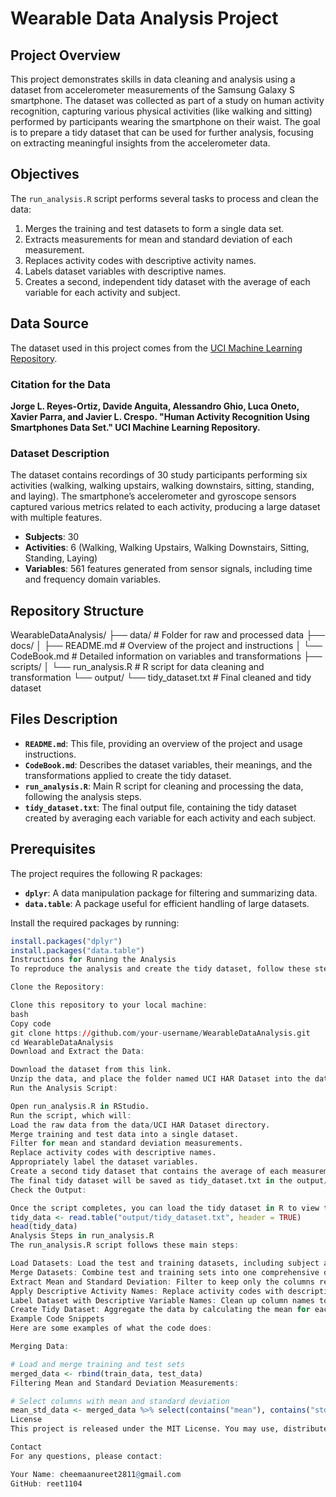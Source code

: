 # Wearable Data Analysis Project

## Project Overview
This project demonstrates skills in data cleaning and analysis using a dataset from accelerometer measurements of the Samsung Galaxy S smartphone. The dataset was collected as part of a study on human activity recognition, capturing various physical activities (like walking and sitting) performed by participants wearing the smartphone on their waist. The goal is to prepare a tidy dataset that can be used for further analysis, focusing on extracting meaningful insights from the accelerometer data.

## Objectives
The `run_analysis.R` script performs several tasks to process and clean the data:
1. Merges the training and test datasets to form a single data set.
2. Extracts measurements for mean and standard deviation of each measurement.
3. Replaces activity codes with descriptive activity names.
4. Labels dataset variables with descriptive names.
5. Creates a second, independent tidy dataset with the average of each variable for each activity and subject.

## Data Source
The dataset used in this project comes from the [UCI Machine Learning Repository](http://archive.ics.uci.edu/ml/datasets/Human+Activity+Recognition+Using+Smartphones). 

### Citation for the Data
**Jorge L. Reyes-Ortiz, Davide Anguita, Alessandro Ghio, Luca Oneto, Xavier Parra, and Javier L. Crespo. "Human Activity Recognition Using Smartphones Data Set." UCI Machine Learning Repository.**

### Dataset Description
The dataset contains recordings of 30 study participants performing six activities (walking, walking upstairs, walking downstairs, sitting, standing, and laying). The smartphone’s accelerometer and gyroscope sensors captured various metrics related to each activity, producing a large dataset with multiple features.

- **Subjects**: 30
- **Activities**: 6 (Walking, Walking Upstairs, Walking Downstairs, Sitting, Standing, Laying)
- **Variables**: 561 features generated from sensor signals, including time and frequency domain variables.

## Repository Structure
WearableDataAnalysis/ ├── data/ # Folder for raw and processed data ├── docs/ │ ├── README.md # Overview of the project and instructions │ └── CodeBook.md # Detailed information on variables and transformations ├── scripts/ │ └── run_analysis.R # R script for data cleaning and transformation └── output/ └── tidy_dataset.txt # Final cleaned and tidy dataset


## Files Description
- **`README.md`**: This file, providing an overview of the project and usage instructions.
- **`CodeBook.md`**: Describes the dataset variables, their meanings, and the transformations applied to create the tidy dataset.
- **`run_analysis.R`**: Main R script for cleaning and processing the data, following the analysis steps.
- **`tidy_dataset.txt`**: The final output file, containing the tidy dataset created by averaging each variable for each activity and each subject.

## Prerequisites
The project requires the following R packages:
- **`dplyr`**: A data manipulation package for filtering and summarizing data.
- **`data.table`**: A package useful for efficient handling of large datasets.
  
Install the required packages by running:
```R
install.packages("dplyr")
install.packages("data.table")
Instructions for Running the Analysis
To reproduce the analysis and create the tidy dataset, follow these steps:

Clone the Repository:

Clone this repository to your local machine:
bash
Copy code
git clone https://github.com/your-username/WearableDataAnalysis.git
cd WearableDataAnalysis
Download and Extract the Data:

Download the dataset from this link.
Unzip the data, and place the folder named UCI HAR Dataset into the data/ folder in your project directory.
Run the Analysis Script:

Open run_analysis.R in RStudio.
Run the script, which will:
Load the raw data from the data/UCI HAR Dataset directory.
Merge training and test data into a single dataset.
Filter for mean and standard deviation measurements.
Replace activity codes with descriptive names.
Appropriately label the dataset variables.
Create a second tidy dataset that contains the average of each measurement for each activity and each subject.
The final tidy dataset will be saved as tidy_dataset.txt in the output/ folder.
Check the Output:

Once the script completes, you can load the tidy dataset in R to view the results:
tidy_data <- read.table("output/tidy_dataset.txt", header = TRUE)
head(tidy_data)
Analysis Steps in run_analysis.R
The run_analysis.R script follows these main steps:

Load Datasets: Load the test and training datasets, including subject and activity data.
Merge Datasets: Combine test and training sets into one comprehensive dataset.
Extract Mean and Standard Deviation: Filter to keep only the columns representing the mean and standard deviation for each measurement.
Apply Descriptive Activity Names: Replace activity codes with descriptive names like "WALKING" and "LAYING".
Label Dataset with Descriptive Variable Names: Clean up column names to make them descriptive (e.g., changing "tBodyAcc-mean()-X" to "TimeBodyAccelerometerMeanX").
Create Tidy Dataset: Aggregate the data by calculating the mean for each variable grouped by subject and activity, producing the final tidy dataset.
Example Code Snippets
Here are some examples of what the code does:

Merging Data:

# Load and merge training and test sets
merged_data <- rbind(train_data, test_data)
Filtering Mean and Standard Deviation Measurements:

# Select columns with mean and standard deviation
mean_std_data <- merged_data %>% select(contains("mean"), contains("std"))
License
This project is released under the MIT License. You may use, distribute, and modify it under the terms of the license.

Contact
For any questions, please contact:

Your Name: cheemaanureet2811@gmail.com
GitHub: reet1104